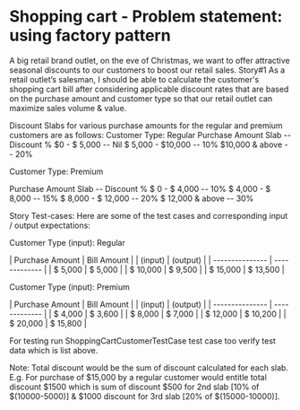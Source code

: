 # Shopping cart - Problem statement: using factory pattern 
A big retail brand outlet, on the eve of Christmas, we want to offer attractive seasonal discounts to our
customers to boost our retail sales.
Story#1
As a retail outlet’s salesman, I should be able to calculate the customer's shopping cart bill after considering
applicable discount rates that are based on the purchase amount and customer type so that our retail outlet
can maximize sales volume & value.

Discount Slabs for various purchase amounts for the regular and premium customers are as follows:
Customer Type: Regular 
Purchase Amount Slab -- Discount % 
$0 - $ 5,000 -- Nil 
$ 5,000 - $10,000 -- 10% 
$10,000 & above -- 20% 

Customer Type: Premium

Purchase Amount Slab -- Discount %
$ 0 - $ 4,000 -- 10%
$ 4,000 - $ 8,000 -- 15%
$ 8,000 - $ 12,000 -- 20%
$ 12,000 & above -- 30%

Story Test-cases:
Here are some of the test cases and corresponding input / output expectations:

Customer Type (input): Regular

| Purchase Amount  | Bill Amount   |
|   (input)        |    (output)   |
| ---------------  | ------------- |
| $ 5,000          | $ 5,000       |
| $ 10,000         | $ 9,500       |
| $ 15,000         | $ 13,500      |

Customer Type (input): Premium

| Purchase Amount  | Bill Amount   |
|   (input)        |    (output)   |
| ---------------  | ------------- |
| $ 4,000          | $ 3,600       |
| $ 8,000          | $ 7,000       |
| $ 12,000         | $ 10,200      |
| $ 20,000         | $ 15,800      |

For testing run ShoppingCartCustomerTestCase test case too verify test data which is list above.

Note:
Total discount would be the sum of discount calculated for each slab.
E.g. For purchase of $15,000 by a regular customer would entitle total discount $1500 which is sum of
discount $500 for 2nd slab [10% of $(10000-5000)] & $1000 discount for 3rd slab [20% of $(15000-10000)].

